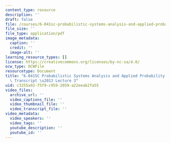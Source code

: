 ```yaml
---
content_type: resource
description: ''
draft: false
file: /courses/6-041sc-probabilistic-systems-analysis-and-applied-probability-fall-2013/c3255a92f5f9c9592059a22eeab2fa55_MIT6_041SCF13_lec03_300k.mp4.pdf
file_size: ''
file_type: application/pdf
image_metadata:
  caption: ''
  credit: ''
  image-alt: ''
learning_resource_types: []
license: https://creativecommons.org/licenses/by-nc-sa/4.0/
ocw_type: OCWFile
resourcetype: Document
title: "6.041SC Probabilistic Systems Analysis and Applied Probability, Fall 2013\
  \ Transcript \u2013 Lecture 3"
uid: c3255a92-f5f9-c959-2059-a22eeab2fa55
video_files:
  archive_url: ''
  video_captions_file: ''
  video_thumbnail_file: ''
  video_transcript_file: ''
video_metadata:
  video_speakers: ''
  video_tags: ''
  youtube_description: ''
  youtube_id: ''
---
```

